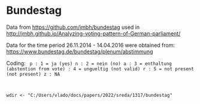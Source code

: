 # Bundestag

Data from https://github.com/jmbh/bundestag used in http://jmbh.github.io/Analyzing-voting-pattern-of-German-parliament/

Data for the time period 26.11.2014 - 14.04.2016 were obtained from: https://www.bundestag.de/bundestag/plenum/abstimmung


Coding:
<code>
 p : 1 = ja (yes)
 n : 2 = nein (no)
 a : 3 = enthaltung (abstention from vote)
   : 4 = ungueltig (not valid)
 r : 5 = not present (not present)
 z : NA

wdir <- "C:/Users/vlado/docs/papers/2022/sreda/1317/bundestag"
</code>

